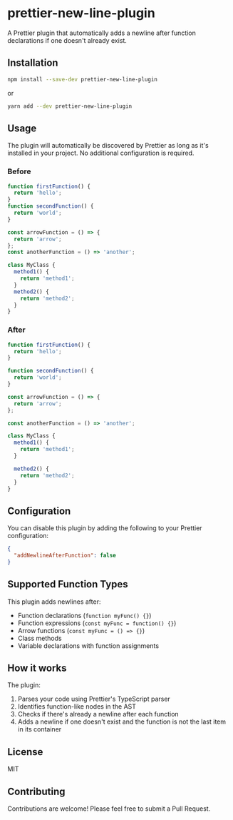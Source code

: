 # prettier-new-line-plugin

A Prettier plugin that automatically adds a newline after function declarations if one doesn't already exist.

## Installation

```bash
npm install --save-dev prettier-new-line-plugin
```

or

```bash
yarn add --dev prettier-new-line-plugin
```

## Usage

The plugin will automatically be discovered by Prettier as long as it's installed in your project. No additional configuration is required.

### Before

```javascript
function firstFunction() {
  return 'hello';
}
function secondFunction() {
  return 'world';
}

const arrowFunction = () => {
  return 'arrow';
};
const anotherFunction = () => 'another';

class MyClass {
  method1() {
    return 'method1';
  }
  method2() {
    return 'method2';
  }
}
```

### After

```javascript
function firstFunction() {
  return 'hello';
}

function secondFunction() {
  return 'world';
}

const arrowFunction = () => {
  return 'arrow';
};

const anotherFunction = () => 'another';

class MyClass {
  method1() {
    return 'method1';
  }

  method2() {
    return 'method2';
  }
}
```

## Configuration

You can disable this plugin by adding the following to your Prettier configuration:

```json
{
  "addNewlineAfterFunction": false
}
```

## Supported Function Types

This plugin adds newlines after:
- Function declarations (`function myFunc() {}`)
- Function expressions (`const myFunc = function() {}`)
- Arrow functions (`const myFunc = () => {}`)
- Class methods
- Variable declarations with function assignments

## How it works

The plugin:
1. Parses your code using Prettier's TypeScript parser
2. Identifies function-like nodes in the AST
3. Checks if there's already a newline after each function
4. Adds a newline if one doesn't exist and the function is not the last item in its container

## License

MIT

## Contributing

Contributions are welcome! Please feel free to submit a Pull Request.